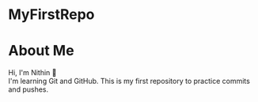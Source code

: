 # MyFirstRepo
# About Me
Hi, I'm Nithin 👋  
I'm learning Git and GitHub. This is my first repository to practice commits and pushes.
